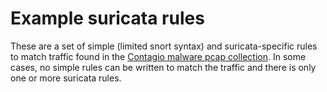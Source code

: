 # Example suricata rules
These are a set of simple (limited snort syntax) and suricata-specific rules to match traffic found in the [Contagio malware pcap collection](https://contagiodump.blogspot.com/2013/04/collection-of-pcap-files-from-malware.html). In some cases, no simple rules can be written to match the traffic and there is only one or more suricata rules.
